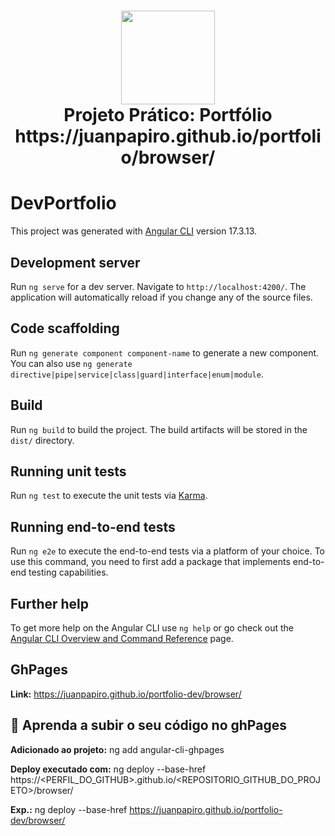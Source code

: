 
<h1 align="center">
  <img src="https://vidafullstack.com.br/wp-content/uploads/2020/07/angular.png" alt="" width="150">
  <br>
    Projeto Prático: Portfólio
  <br>
  https://juanpapiro.github.io/portfolio/browser/
</h1>

# DevPortfolio

This project was generated with [Angular CLI](https://github.com/angular/angular-cli) version 17.3.13.

## Development server

Run `ng serve` for a dev server. Navigate to `http://localhost:4200/`. The application will automatically reload if you change any of the source files.

## Code scaffolding

Run `ng generate component component-name` to generate a new component. You can also use `ng generate directive|pipe|service|class|guard|interface|enum|module`.

## Build

Run `ng build` to build the project. The build artifacts will be stored in the `dist/` directory.

## Running unit tests

Run `ng test` to execute the unit tests via [Karma](https://karma-runner.github.io).

## Running end-to-end tests

Run `ng e2e` to execute the end-to-end tests via a platform of your choice. To use this command, you need to first add a package that implements end-to-end testing capabilities.

## Further help

To get more help on the Angular CLI use `ng help` or go check out the [Angular CLI Overview and Command Reference](https://angular.io/cli) page.




## GhPages

<strong>Link:</strong> https://juanpapiro.github.io/portfolio-dev/browser/

## :custard: Aprenda a subir o seu código no ghPages

<strong>Adicionado ao projeto:</strong> ng add angular-cli-ghpages
<br>

<strong>Deploy executado com:</strong> ng deploy --base-href https://<PERFIL_DO_GITHUB>.github.io/<REPOSITORIO_GITHUB_DO_PROJETO>/browser/

<strong>Exp.:</strong> ng deploy --base-href https://juanpapiro.github.io/portfolio-dev/browser/